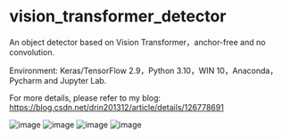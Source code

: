 # vision_transformer_detector
An object detector based on Vision Transformer，anchor-free and no convolution.

Environment: Keras/TensorFlow 2.9，Python 3.10，WIN 10，Anaconda，Pycharm and Jupyter Lab.

For more details, please refer to my blog: https://blog.csdn.net/drin201312/article/details/126778691

![image](https://user-images.githubusercontent.com/86154792/190888679-dc10b86e-6a53-45ee-9112-1ddecc429778.png)
![image](https://user-images.githubusercontent.com/86154792/190888815-095b2b3f-3d5d-44ab-8a0c-30ab1d4b42e0.png)
![image](https://user-images.githubusercontent.com/86154792/190888819-8c6bfaaa-c8de-4f70-9669-2539a51703c4.png)
![image](https://user-images.githubusercontent.com/86154792/190888811-98e94062-bb5e-4e54-8f66-a824eb384dd4.png)

